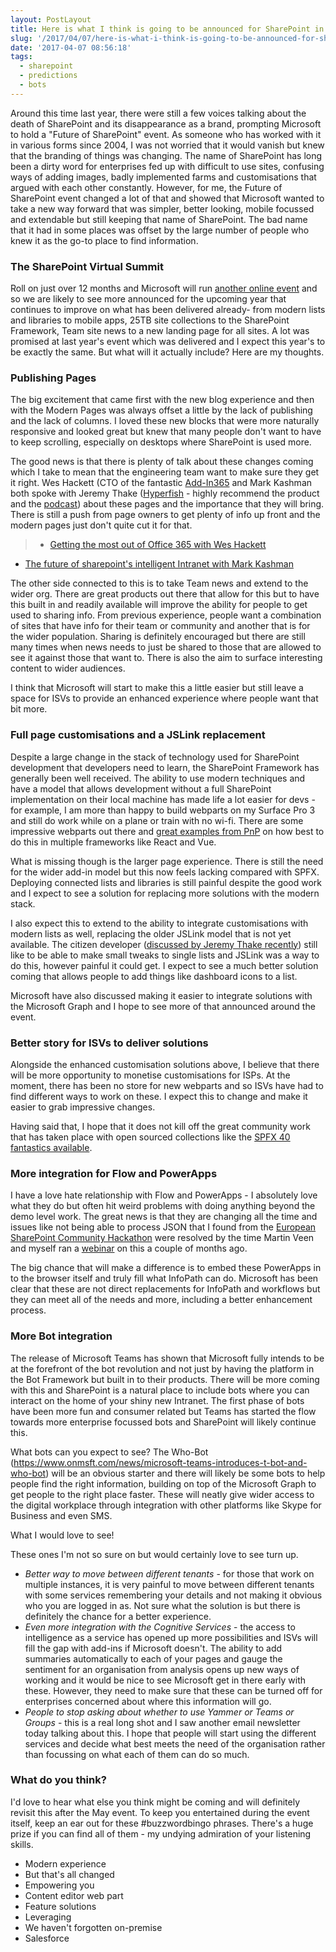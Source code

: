 ```yaml
---
layout: PostLayout
title: Here is what I think is going to be announced for SharePoint in May
slug: '/2017/04/07/here-is-what-i-think-is-going-to-be-announced-for-sharepoint-in-may-2'
date: '2017-04-07 08:56:18'
tags:
  - sharepoint
  - predictions
  - bots
---
```


Around this time last year, there were still a few voices talking about the death of SharePoint and its disappearance as a brand, prompting Microsoft to hold a "Future of SharePoint" event. As someone who has worked with it in various forms since 2004, I was not worried that it would vanish but knew that the branding of things was changing. The name of SharePoint has long been a dirty word for enterprises fed up with difficult to use sites, confusing ways of adding images, badly implemented farms and customisations that argued with each other constantly. However, for me, the Future of SharePoint event changed a lot of that and showed that Microsoft wanted to take a new way forward that was simpler, better looking, mobile focussed and extendable but still keeping that name of SharePoint. The bad name that it had in some places was offset by the large number of people who knew it as the go-to place to find information.

### The SharePoint Virtual Summit

Roll on just over 12 months and Microsoft will run [another online event](https://blogs.office.com/2017/03/21/announcing-the-sharepoint-virtual-summit/) and so we are likely to see more announced for the upcoming year that continues to improve on what has been delivered already- from modern lists and libraries to mobile apps, 25TB site collections to the SharePoint Framework, Team site news to a new landing page for all sites. A lot was promised at last year's event which was delivered and I expect this year's to be exactly the same. But what will it actually include? Here are my thoughts.

### Publishing Pages

The big excitement that came first with the new blog experience and then with the Modern Pages was always offset a little by the lack of publishing and the lack of columns. I loved these new blocks that were more naturally responsive and looked great but knew that many people don't want to have to keep scrolling, especially on desktops where SharePoint is used more.

The good news is that there is plenty of talk about these changes coming which I take to mean that the engineering team want to make sure they get it right. Wes Hackett (CTO of the fantastic [Add-In365](http://www.addin365.com/) and Mark Kashman both spoke with Jeremy Thake ([Hyperfish](https://www.hyperfish.com) - highly recommend the product and the [podcast](https://blog.hyperfish.com/tagged/podcast)) about these pages and the importance that they will bring. There is still a push from page owners to get plenty of info up front and the modern pages just don't quite cut it for that.

> - [Getting the most out of Office 365 with Wes Hackett](https://blog.hyperfish.com/getting-the-most-out-of-office-365-with-wes-hackett-hyperfish-podcast-249618d4656f?source=collection_home---4------1-----------)

- [The future of sharepoint's intelligent Intranet with Mark Kashman](https://blog.hyperfish.com/the-future-of-sharepoints-intelligent-intranet-with-microsoft-s-mark-kashman-hyperfish-podcast-63ff208c0a07?source=---------3)

The other side connected to this is to take Team news and extend to the wider org. There are great products out there that allow for this but to have this built in and readily available will improve the ability for people to get used to sharing info. From previous experience, people want a combination of sites that have info for their team or community and another that is for the wider population. Sharing is definitely encouraged but there are still many times when news needs to just be shared to those that are allowed to see it against those that want to. There is also the aim to surface interesting content to wider audiences.

I think that Microsoft will start to make this a little easier but still leave a space for ISVs to provide an enhanced experience where people want that bit more.

### Full page customisations and a JSLink replacement

Despite a large change in the stack of technology used for SharePoint development that developers need to learn, the SharePoint Framework has generally been well received. The ability to use modern techniques and have a model that allows development without a full SharePoint implementation on their local machine has made life a lot easier for devs - for example, I am more than happy to build webparts on my Surface Pro 3 and still do work while on a plane or train with no wi-fi. There are some impressive webparts out there and [great examples from PnP](https://dev.office.com/code-samples#?filters=sharepoint%20framework%20app) on how best to do this in multiple frameworks like React and Vue.

What is missing though is the larger page experience. There is still the need for the wider add-in model but this now feels lacking compared with SPFX. Deploying connected lists and libraries is still painful despite the good work and I expect to see a solution for replacing more solutions with the modern stack.

I also expect this to extend to the ability to integrate customisations with modern lists as well, replacing the older JSLink model that is not yet available. The citizen developer ([discussed by Jeremy Thake recently](https://blog.hyperfish.com/the-future-of-citizen-development-in-sharepoint-with-the-sharepoint-framework-3116a9dc3e9b)) still like to be able to make small tweaks to single lists and JSLink was a way to do this, however painful it could get. I expect to see a much better solution coming that allows people to add things like dashboard icons to a list.

Microsoft have also discussed making it easier to integrate solutions with the Microsoft Graph and I hope to see more of that announced around the event.

### Better story for ISVs to deliver solutions

Alongside the enhanced customisation solutions above, I believe that there will be more opportunity to monetise customisations for ISPs. At the moment, there has been no store for new webparts and so ISVs have had to find different ways to work on these. I expect this to change and make it easier to grab impressive changes.

Having said that, I hope that it does not kill off the great community work that has taken place with open sourced collections like the [SPFX 40 fantastics available](https://github.com/OlivierCC/spfx-40-fantastics).

### More integration for Flow and PowerApps

I have a love hate relationship with Flow and PowerApps - I absolutely love what they do but often hit weird problems with doing anything beyond the demo level work. The great news is that they are changing all the time and issues like not being able to process JSON that I found from the [European SharePoint Community Hackathon](https://www.sharepointeurope.com/events/espc16-hackathon-results/) were resolved by the time Martin Veen and myself ran a [webinar](https://www.sharepointeurope.com/trump-creating-engaging-powerapp-machine-learning-matter-hours) on this a couple of months ago.

The big chance that will make a difference is to embed these PowerApps in to the browser itself and truly fill what InfoPath can do. Microsoft has been clear that these are not direct replacements for InfoPath and workflows but they can meet all of the needs and more, including a better enhancement process.

### More Bot integration

The release of Microsoft Teams has shown that Microsoft fully intends to be at the forefront of the bot revolution and not just by having the platform in the Bot Framework but built in to their products. There will be more coming with this and SharePoint is a natural place to include bots where you can interact on the home of your shiny new Intranet. The first phase of bots have been more fun and consumer related but Teams has started the flow towards more enterprise focussed bots and SharePoint will likely continue this.

What bots can you expect to see? The Who-Bot (https://www.onmsft.com/news/microsoft-teams-introduces-t-bot-and-who-bot) will be an obvious starter and there will likely be some bots to help people find the right information, building on top of the Microsoft Graph to get people to the right place faster. These will neatly give wider access to the digital workplace through integration with other platforms like Skype for Business and even SMS.

What I would love to see!

These ones I'm not so sure on but would certainly love to see turn up.

- _Better way to move between different tenants_ - for those that work on multiple instances, it is very painful to move between different tenants with some services remembering your details and not making it obvious who you are logged in as. Not sure what the solution is but there is definitely the chance for a better experience.
- _Even more integration with the Cognitive Services_ - the access to intelligence as a service has opened up more possibilities and ISVs will fill the gap with add-ins if Microsoft doesn't. The ability to add summaries automatically to each of your pages and gauge the sentiment for an organisation from analysis opens up new ways of working and it would be nice to see Microsoft get in there early with these. However, they need to make sure that these can be turned off for enterprises concerned about where this information will go.
- _People to stop asking about whether to use Yammer or Teams or Groups_ - this is a real long shot and I saw another email newsletter today talking about this. I hope that people will start using the different services and decide what best meets the need of the organisation rather than focussing on what each of them can do so much.

### What do you think?

I'd love to hear what else you think might be coming and will definitely revisit this after the May event. To keep you entertained during the event itself, keep an ear out for these #buzzwordbingo phrases. There's a huge prize if you can find all of them - my undying admiration of your listening skills.

- Modern experience
- But that's all changed
- Empowering you
- Content editor web part
- Feature solutions
- Leveraging
- We haven't forgotten on-premise
- Salesforce
